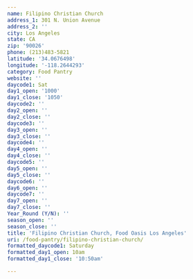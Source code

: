 ```yaml
---
name: Filipino Christian Church
address_1: 301 N. Union Avenue
address_2: ''
city: Los Angeles
state: CA
zip: '90026'
phone: (213)483-5821
latitude: '34.0676498'
longitude: '-118.2644293'
category: Food Pantry
website: ''
daycode1: Sat
day1_open: '1000'
day1_close: '1050'
daycode2: ''
day2_open: ''
day2_close: ''
daycode3: ''
day3_open: ''
day3_close: ''
daycode4: ''
day4_open: ''
day4_close: ''
daycode5: ''
day5_open: ''
day5_close: ''
daycode6: ''
day6_open: ''
daycode7: ''
day7_open: ''
day7_close: ''
Year_Round (Y/N): ''
season_open: ''
season_close: ''
title: 'Filipino Christian Church, Food Oasis Los Angeles'
uri: /food-pantry/filipino-christian-church/
formatted_daycode1: Saturday
formatted_day1_open: 10am
formatted_day1_close: '10:50am'

---
```

